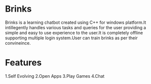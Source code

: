 # Brinks
Brinks is a learning chatbot created using C++ for windows platform.It intillegently handles various tasks and queries for the user providing a simple and easy to use experience to the user.It is completely offline supporting multiple login system.User can train brinks as per their convineince.

# Features
1.Self Evolving
2.Open Apps
3.Play Games
4.Chat


